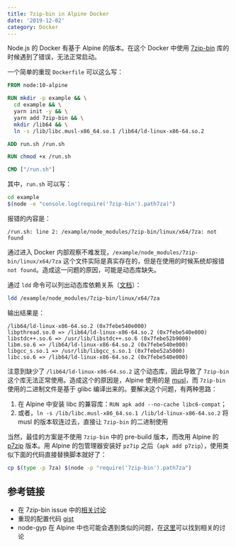 ```yaml
---
title: 7zip-bin in Alpine Docker
date: '2019-12-02'
category: Docker
---
```


Node.js 的 Docker 有基于 Alpine 的版本。在这个 Docker 中使用 [7zip-bin](https://github.com/develar/7zip-bin) 库的时候遇到了错误，无法正常启动。

一个简单的重现 `Dockerfile` 可以这么写：

```Dockerfile
FROM node:10-alpine

RUN mkdir -p example && \
  cd example && \
  yarn init -y && \
  yarn add 7zip-bin && \
  mkdir /lib64 && \
  ln -s /lib/libc.musl-x86_64.so.1 /lib64/ld-linux-x86-64.so.2

ADD run.sh /run.sh

RUN chmod +x /run.sh

CMD ["/run.sh"]
```

其中，`run.sh` 可以写：

```bash
cd example
$(node -e "console.log(require('7zip-bin').path7za)")
```

报错的内容是：

```plain
/run.sh: line 2: /example/node_modules/7zip-bin/linux/x64/7za: not found
```

通过进入 Docker 内部观察不难发现，`/example/node_modules/7zip-bin/linux/x64/7za` 这个文件实际是真实存在的，但是在使用的时候系统却报错 `not found`。造成这一问题的原因，可能是动态库缺失。

通过 `ldd` 命令可以列出动态库依赖关系（[文档](https://linux.die.net/man/1/ldd)）：

```bash
ldd /example/node_modules/7zip-bin/linux/x64/7za
```

输出结果是：

```plain
/lib64/ld-linux-x86-64.so.2 (0x7febe540e000)
libpthread.so.0 => /lib64/ld-linux-x86-64.so.2 (0x7febe540e000)
libstdc++.so.6 => /usr/lib/libstdc++.so.6 (0x7febe52b9000)
libm.so.6 => /lib64/ld-linux-x86-64.so.2 (0x7febe540e000)
libgcc_s.so.1 => /usr/lib/libgcc_s.so.1 (0x7febe52a5000)
libc.so.6 => /lib64/ld-linux-x86-64.so.2 (0x7febe540e000)
```

注意到缺少了 `/lib64/ld-linux-x86-64.so.2` 这个动态库，因此导致了 `7zip-bin` 这个库无法正常使用。造成这个的原因是，Alpine 使用的是 [musl](https://www.musl-libc.org/)，而 `7zip-bin` 使用的二进制文件是基于 glibc 编译出来的。要解决这个问题，有两种思路：

1. 在 Alpine 中安装 libc 的兼容库：`RUN apk add --no-cache libc6-compat`；
2. 或者，`ln -s /lib/libc.musl-x86_64.so.1 /lib/ld-linux-x86-64.so.2` 将 musl 的版本软连过去，直接让 `7zip-bin` 的二进制使用

当然，最佳的方案是不使用 `7zip-bin` 中的 pre-build 版本，而改用 Alpine 的 [p7zip](https://pkgs.alpinelinux.org/package/edge/main/x86/p7zip) 版本。用 Alpine 的包管理器安装好 `pz7ip` 之后（`apk add p7zip`），使用类似下面的代码直接替换脚本就好了：

```bash
cp $(type -p 7za) $(node -p "require('7zip-bin').path7za")
```

## 参考链接

+ 在 7zip-bin issue 中的[相关讨论](https://github.com/develar/7zip-bin/issues/8)
+ 重现的配置代码 [gist](https://gist.github.com/laysent/b12faceac4bcf10bee04aabfa505c244)
+ node-gyp 在 Alpine 中也可能会遇到类似的问题，在[这里](https://medium.com/devgorilla/node-gyp-support-in-alpine-linux-9374c6191140)可以找到相关的讨论

